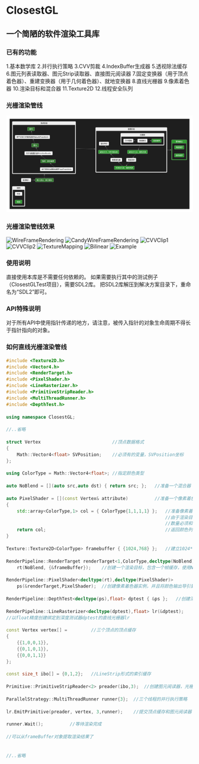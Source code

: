 # ClosestGL

## 一个简陋的软件渲染工具库

### 已有的功能
1.基本数学库
2.并行执行策略
3.CVV剪裁
4.IndexBuffer生成器
5.透视除法缓存
6.图元列表读取器、图元Strip读取器、直接图元阅读器
7.固定变换器（用于顶点着色器）、重建变换器（用于几何着色器）、就地变换器
8.直线光栅器
9.像素着色器
10.渲染目标和混合器
11.Texture2D
12.线程安全队列

### 光栅渲染管线
![RenderPipeline](RenderPipeline.png)

### 光栅渲染管线效果
![WireFrameRendering](WireFrameRendering.gif)
![CandyWireFrameRendering](CandyWireFrameRendering.gif)
![CVVClip1](CVVClip.gif)
![CVVClip2](CVVClip2.gif)
![TextureMapping](TextureMapping.gif)
![Bilinear](Bilinear.png)
![Example](Example.gif)

### 使用说明
直接使用本库是不需要任何依赖的。
如果需要执行其中的测试例子（ClosestGLTest项目），需要SDL2库。
把SDL2库解压到解决方案目录下，重命名为“SDL2”即可。

### API特殊说明
对于所有API中使用指针传递的地方，请注意，被传入指针的对象生命周期不得长于指针指向的对象。


### 如何直线光栅渲染管线

```cpp
#include <Texture2D.h>
#include <Vector4.h>
#include <RenderTarget.h>
#include <PixelShader.h>
#include <LineRasterizer.h>
#include <PrimitiveStripReader.h>
#include <MultiThreadRunner.h>
#include <DepthTest.h>

using namespace ClosestGL;

//..省略
	
struct Vertex							//顶点数据格式
{
	Math::Vector4<float> SVPosition;	//必须有的变量，SVPosition坐标
};

using ColorType = Math::Vector4<float>;	//指定颜色类型

auto NoBlend = [](auto src,auto dst) { return src; };	//准备一个混合器

auto PixelShader = [](const Vertex& attribute)			//准备一个像素着色器
{
	std::array<ColorType,1> col = { ColorType{1,1,1,1} };	//准备像素着色器的输出数据
															//由于渲染目标可能有多个纹理，所以输出多个数据
															//数量必须和渲染目标内纹理个数相匹配
	return col;												//返回颜色列表
}

Texture::Texture2D<ColorType> framebuffer { {1024,768} };	//建立1024*768的帧缓存

RenderPipeline::RenderTarget renderTarget<1,ColorType,decltype(NoBlend)>
	rt(NoBlend, {&frameBuffer});	//创建一个渲染目标，包含一个帧缓存，使用NoBlend混合器
	
RenderPipeline::PixelShader<decltype(rt),decltype(PixelShader)>
	ps(&renderTarget,PixelShader);	//创建像素着色器实例，并且将颜色输出导引到渲染目标上。
	
RenderPipeline::DepthTest<decltype(ps),float> dptest { &ps };	//创建深度测试器，并把输出绑定到ps上。
	
RenderPipeline::LineRasterizer<decltype(dptest),float> lr(&dptest);
//以float精度创建绑定到深度测试器dptest的直线光栅器lr

const Vertex vertex[] = 		//三个顶点的顶点缓存
{
	{{1,0,0,1}},
	{{0,1,0,1}},
	{{0,0,1,1}}
};

const size_t ibo[] = {0,1,2};	//LineStrip形式的索引缓存

Primitive::PrimitiveStripReader<2> preader(ibo,3);	//创建图元阅读器，光栅器需要从此处读取索引缓存

ParallelStrategy::MultiThreadRunner runner{3};	//三个线程的并行执行策略

lr.EmitPrimitive(preader, vertex, 3,runner);	//提交顶点缓存和图元阅读器

runner.Wait();			//等待渲染完成

//可以从frameBuffer对象提取渲染结果了


//..省略


```












